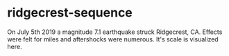 # ridgecrest-sequence
On July 5th 2019 a magnitude 7.1 earthquake struck Ridgecrest, CA. Effects were felt for miles and aftershocks were numerous. It's scale is visualized here.
